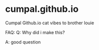 # cumpal.github.io
Cumpal Github.io
cat vibes to brother louie


FAQ:
Q: Why did i make this?

A: good question
